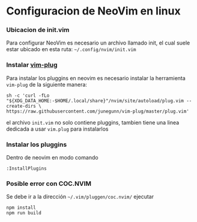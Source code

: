 # Configuracion de NeoVim en linux

### Ubicacion de init.vim
Para configurar NeoVim es necesario un archivo llamado init, el cual suele estar ubicado en esta ruta: `~/.config/nvim/init.vim`

### Instalar [vim-plug](https://raw.githubusercontent.com/junegunn/vim-plug/master/plug.vim)
Para instalar los pluggins en neovim es necesario instalar la herramienta `vim-plug` de la siguiente manera:

```
sh -c 'curl -fLo "${XDG_DATA_HOME:-$HOME/.local/share}"/nvim/site/autoload/plug.vim --create-dirs \
https://raw.githubusercontent.com/junegunn/vim-plug/master/plug.vim'
```

el archivo `init.vim` no solo contiene pluggins, tambien tiene una linea dedicada a usar `vim.plug` para instalarlos

### Instalar los pluggins
Dentro de neovim en modo comando

```
:InstallPlugins
```

### Posible error con COC.NVIM
Se debe ir a la dirección `~/.vim/pluggen/coc.nvim/`
ejecutar 

```
npm install
npm run build
```

